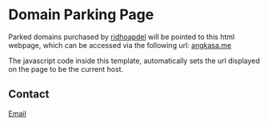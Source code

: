 Domain Parking Page
=============
Parked domains purchased by [ridhoapdel][apdel] will be pointed to this html webpage, which can be accessed via the following url: [angkasa.me][landing-url]

The javascript code inside this template, automatically sets the url displayed on the page to be the current host.

## Contact
[Email](/mailto:ridho@apdel.me)

[apdel]: https://ridhoapdel.com/
[landing-url]: http://angkasa.me/
